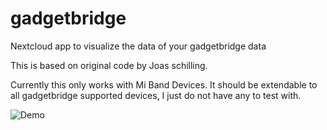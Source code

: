 # gadgetbridge
Nextcloud app to visualize the data of your gadgetbridge data

This is based on original code by Joas schilling.

Currently this only works with Mi Band Devices.  It should be extendable to all gadgetbridge supported devices, I just do not have any to test with.

![Demo](docs/demo.png)
